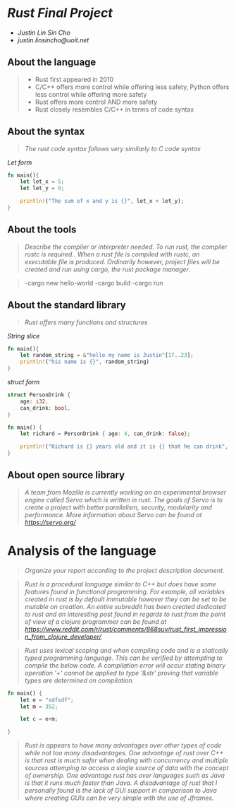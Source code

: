 # _Rust Final Project_

- _Justin Lin Sin Cho_
- _justin.linsincho@uoit.net_

## About the language

> - Rust first appeared in 2010
> - C/C++ offers more control while offering less safety, Python offers less control while offering more safety
> - Rust offers more control AND more safety
> - Rust closely resembles C/C++ in terms of code syntax

## About the syntax

> _The rust code syntax follows very similarly to C code syntax_

*Let form*

```rust
fn main(){
	let let_x = 5;
	let let_y = 9;

	println!("The sum of x and y is {}", let_x + let_y);
}
```

## About the tools

> _Describe the compiler or interpreter needed_.
> _To run rust, the compiler rustc is required._.
> _When a rust file is compiled with rustc, an executable file is produced_.
> _Ordinarily however, project files will be created and run using cargo, the rust package manager_.

> -cargo new hello-world
> -cargo build
> -cargo run

## About the standard library

> _Rust offers many functions and structures_

*String slice*

```rust
fn main(){
	let random_string = &"hello my name is Justin"[17..23];
	println!("his name is {}", random_string)
}
```

*struct form*

```rust
struct PersonDrink {
    age: i32,
    can_drink: bool,
}

fn main() {
    let richard = PersonDrink { age: 4, can_drink: false}; 

    println!("Richard is {} years old and it is {} that he can drink", richard.age, richard.can_drink);
}
```

## About open source library

> _A team from Mozilla is currently working on an experimental browser engine called Servo which is written in rust._
> _The goals of Servo is to create a project with better parallelism, security, modularity and performance._
> _More information about Servo can be found at https://servo.org/_


# Analysis of the language

> _Organize your report according to the project description
document_.

> _Rust is a procedural language similar to C++ but does have some features found in functional programming. For example, all variables created in rust is by default immutable however they can be set to be mutable on creation. An entire subreddit has been created dedicated to rust and an interesting post found in regards to rust from the point of view of a clojure programmer can be found at https://www.reddit.com/r/rust/comments/868suv/rust_first_impression_from_clojure_developer/._

> _Rust uses lexical scoping and when compiling code and is a statically typed programming language. This can be verified by attempting to compile the below code. A compilation error will occur stating binary operation '+' cannot be applied to type '&str' proving that variable types are determined on compilation._

```rust
fn main() {
    let e = "sdfsdf";
    let m = 352;

    let c = e+m;

}
```

> _Rust is appears to have many advantages over other types of code while not too many disadvantages. One advantage of rust over C++ is that rust is much safer when dealing with concurrency and multiple sources attemping to access a single source of data with the concept of ownership. One advantage rust has over languages such as Java is that it runs much faster than Java. A disadvantage of rust that I personally found is the lack of GUI support in comparison to Java where creating GUIs can be very simple with the use of Jframes._

